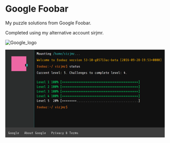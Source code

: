 # Google Foobar
My puzzle solutions from Google Foobar.

Completed using my alternative account sirjmr.

![Google_logo](http://www.underconsideration.com/brandnew/archives/google_2015_logo_detail.png)

![Foorbar Status](https://github.com/GISJMR/Google_Foobar/blob/master/Images/Foobar_Status_Sep16.PNG)
